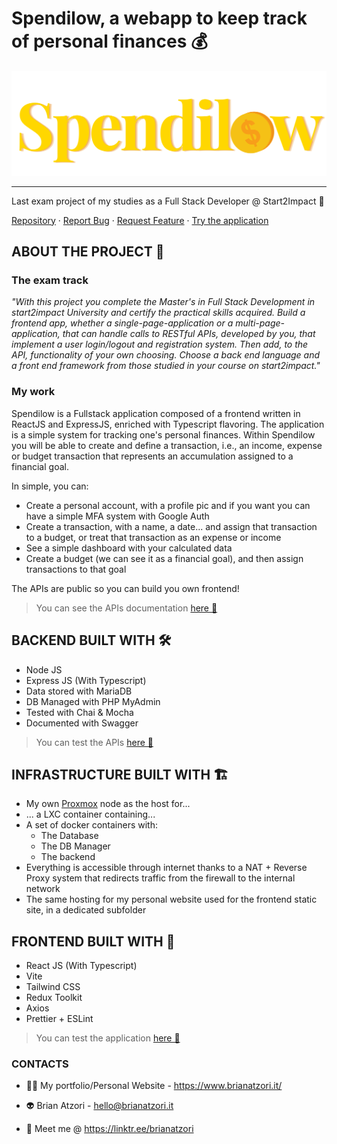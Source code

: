 # Spendilow, a webapp to keep track of personal finances 💰

![spendilow_logo](spendilow-logo-svg.svg)

---

Last exam project of my studies as a Full Stack Developer @ Start2Impact 🚀

[Repository](https://github.com/BrianAtzori/spendilow) · [Report Bug](https://github.com/BrianAtzori/spendilow/issues) · [Request Feature](https://github.com/BrianAtzori/spendilow/issues) · [Try the application](https://brianatzori.it/spendilow/)

## ABOUT THE PROJECT 🧶

### The exam track

_"With this project you complete the Master's in Full Stack Development in start2impact University and certify the practical skills acquired. Build a frontend app, whether a single-page-application or a multi-page-application, that can handle calls to RESTful APIs, developed by you, that implement a user login/logout and registration system.
Then add, to the API, functionality of your own choosing.
Choose a back end language and a front end framework from those studied in your course on start2impact."_

### My work

Spendilow is a Fullstack application composed of a frontend written in ReactJS and ExpressJS, enriched with Typescript flavoring.
The application is a simple system for tracking one's personal finances.
Within Spendilow you will be able to create and define a transaction, i.e., an income, expense or budget transaction that represents an accumulation assigned to a financial goal.

In simple, you can:

- Create a personal account, with a profile pic and if you want you can have a simple MFA system with Google Auth
- Create a transaction, with a name, a date... and assign that transaction to a budget, or treat that transaction as an expense or income
- See a simple dashboard with your calculated data
- Create a budget (we can see it as a financial goal), and then assign transactions to that goal

The APIs are public so you can build you own frontend!

> You can see the APIs documentation [here 📄](https://github.com/BrianAtzori/spendilow/blob/main/docs/api/routes.md)

## BACKEND BUILT WITH 🛠️

- Node JS
- Express JS (With Typescript)
- Data stored with MariaDB
- DB Managed with PHP MyAdmin
- Tested with Chai & Mocha
- Documented with Swagger

> You can test the APIs [here 📍](https://spendilow.brianatzori.it/api-docs/)

## INFRASTRUCTURE BUILT WITH 🏗️

- My own [Proxmox](https://www.proxmox.com/it/) node as the host for...
- ... a LXC container containing...
- A set of docker containers with:
  - The Database
  - The DB Manager
  - The backend
- Everything is accessible through internet thanks to a NAT + Reverse Proxy system that redirects traffic from the firewall to the internal network
- The same hosting for my personal website used for the frontend static site, in a dedicated subfolder

## FRONTEND BUILT WITH 🎨

- React JS (With Typescript)
- Vite
- Tailwind CSS
- Redux Toolkit
- Axios
- Prettier + ESLint

> You can test the application [here 📍](https://brianatzori.it/spendilow/)

### CONTACTS

- 🤝🏻 My portfolio/Personal Website - https://www.brianatzori.it/

- 👽 Brian Atzori - <hello@brianatzori.it>

- 📖 Meet me @ https://linktr.ee/brianatzori

